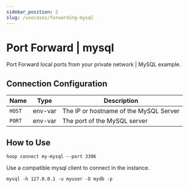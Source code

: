 ```yaml
---
sidebar_position: 2
slug: /usecases/forwarding-mysql
---
```


# Port Forward | mysql

Port Forward local ports from your private network | MySQL example.

## Connection Configuration

| Name   | Type    | Description                                    |
|------- | ------- | ---------------------------------------------- |
| `HOST` | env-var | The IP or hostname of the MySQL Server         |
| `PORT` | env-var | The port of the MySQL server                   |

## How to Use

```shell
hoop connect my-mysql --port 3306
```

Use a compatible mysql client to connect in the instance.

```shell
mysql -h 127.0.0.1 -u myuser -D mydb -p
```
